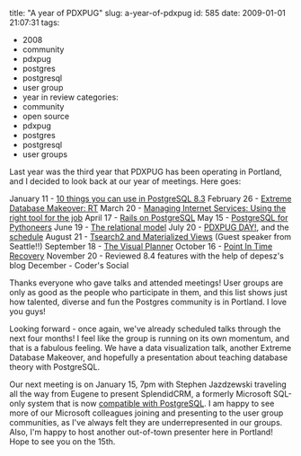 title: "A year of PDXPUG"
slug: a-year-of-pdxpug
id: 585
date: 2009-01-01 21:07:31
tags: 
- 2008
- community
- pdxpug
- postgres
- postgresql
- user group
- year in review
categories: 
- community
- open source
- pdxpug
- postgres
- postgresql
- user groups

Last year was the third year that PDXPUG has been operating in Portland, and I decided to look back at our year of meetings.  Here goes: 

January 11 - [10 things you can use in PostgreSQL 8.3](http://pugs.postgresql.org/node/148)
February 26 - [Extreme Database Makeover: RT](http://pugs.postgresql.org/node/161)
March 20 - [Managing Internet Services: Using the right tool for the job](http://pugs.postgresql.org/node/365)
April 17 - [Rails on PostgreSQL](http://pugs.postgresql.org/node/387)
May 15 - [PostgreSQL for Pythoneers](http://pugs.postgresql.org/node/393)
June 19 - [The relational model](http://pugs.postgresql.org/node/399)
July 20 - [PDXPUG DAY!](http://pugs.postgresql.org/view/pdxpugtalksview), and the [schedule](http://spreadsheets.google.com/pub?key=paoTJ9uEi8vIqumUzwzrCAw)
August 21 - [Tsearch2 and Materialized Views](http://pugs.postgresql.org/node/460) (Guest speaker from Seattle!!)
September 18 - [The Visual Planner](http://pugs.postgresql.org/node/468)
October 16 - [Point In Time Recovery](http://pugs.postgresql.org/node/473)
November 20 - Reviewed 8.4 features with the help of depesz's blog
December - Coder's Social

Thanks everyone who gave talks and attended meetings! User groups are only as good as the people who participate in them, and this list shows just how talented, diverse and fun the Postgres community is in Portland.  I love you guys!  

Looking forward - once again, we've already scheduled talks through the next four months!  I feel like the group is running on its own momentum, and that is a fabulous feeling. We have a data visualization talk, another Extreme Database Makeover, and hopefully a presentation about teaching database theory with PostgreSQL.

Our next meeting is on January 15, 7pm with Stephen Jazdzewski traveling all the way from Eugene to present SplendidCRM, a formerly Microsoft SQL-only system that is now [compatible with PostgreSQL](http://www.splendidcrm.com/Documents/CaseStudyCBTNuggets/tabid/115/Default.aspx).  I am happy to see more of our Microsoft colleagues joining and presenting to the user group communities, as I've always felt they are underrepresented in our groups. Also, I'm happy to host another out-of-town presenter here in Portland!  Hope to see you on the 15th.

